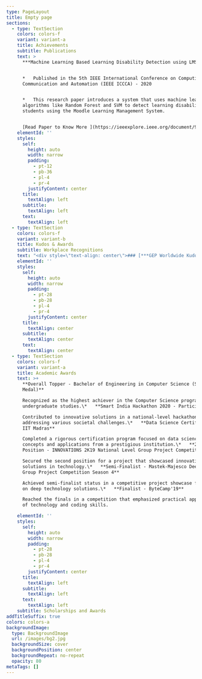```yaml
---
type: PageLayout
title: Empty page
sections:
  - type: TextSection
    colors: colors-f
    variant: variant-a
    title: Achievements
    subtitle: Publications
    text: >
      ***Machine Learning Based Learning Disability Detection using LMS***


      *   Published in the 5th IEEE International Conference on Computing,
      Communication and Automation (IEEE ICCCA) - 2020


      *   This research paper introduces a system that uses machine learning
      algorithms like Random Forest and SVM to detect learning disabilities in
      students using the Moodle Learning Management System.


      [Read Paper to Know More ](https://ieeexplore.ieee.org/document/9250761)
    elementId: ''
    styles:
      self:
        height: auto
        width: narrow
        padding:
          - pt-12
          - pb-36
          - pl-4
          - pr-4
        justifyContent: center
      title:
        textAlign: left
      subtitle:
        textAlign: left
      text:
        textAlign: left
  - type: TextSection
    colors: colors-f
    variant: variant-b
    title: Kudos & Awards
    subtitle: Workplace Recognitions
    text: "<div style=\"text-align: center\">### [***GEP Worldwide Kudos Certificate***](https://drive.google.com/file/d/1l4D7GBBEo1iYGnFkbdIX6roWiTwsRED5/view)</div>\n\n<div style=\"text-align: left\">*   Awarded in August 2023 for successfully delivering client-critical enhancements, accelerating feature release timelines by 25%, and significantly improving overall team efficiency.</div>\n\n<div style=\"text-align: center\">### GEP\_Worldwide Client Onboarding Recognition</div>\n\n*   Recognized\_for\_leading client onboarding,\_ensuring a smooth transition, and enabling a successful go-live\_while\_supporting the\_TSO\_(Technical Support Operations)\_team.\n\n<div style=\"text-align: center\">### [GEP\_Worldwide Toastmasters](https://drive.google.com/file/d/1idj25S5iEJRXafDYTW_Xde9bAXkQkP-n/view?usp=sharing)</div>\n\n<div style=\"text-align: left\">*   Recognized as a grammarian for contributions to enhancing communication skills and promoting effective language use.</div>\n\n"
    elementId: ''
    styles:
      self:
        height: auto
        width: narrow
        padding:
          - pt-28
          - pb-28
          - pl-4
          - pr-4
        justifyContent: center
      title:
        textAlign: center
      subtitle:
        textAlign: center
      text:
        textAlign: center
  - type: TextSection
    colors: colors-f
    variant: variant-a
    title: Academic Awards
    text: >+
      **Overall Topper - Bachelor of Engineering in Computer Science (Silver
      Medal)**

      Recognized as the highest achiever in the Computer Science program during
      undergraduate studies.\*   **Smart India Hackathon 2020 - Participant**

      Contributed to innovative solutions in a national-level hackathon aimed at
      addressing various societal challenges.\*   **Data Science Certification -
      IIT Madras**

      Completed a rigorous certification program focused on data science
      concepts and applications from a prestigious institution.\*   **2nd
      Position - INNOVATIONS 2K19 National Level Group Project Competition**

      Secured the second position for a project that showcased innovative
      solutions in technology.\*   **Semi-Finalist - Mastek-Majesco Deep Blue
      Group Project Competition Season 4**

      Achieved semi-finalist status in a competitive project showcase focusing
      on deep technology solutions.\*   **Finalist - ByteCamp'19**

      Reached the finals in a competition that emphasized practical applications
      of technology and coding skills.

    elementId: ''
    styles:
      self:
        height: auto
        width: narrow
        padding:
          - pt-28
          - pb-28
          - pl-4
          - pr-4
        justifyContent: center
      title:
        textAlign: left
      subtitle:
        textAlign: left
      text:
        textAlign: left
    subtitle: Scholarships and Awards
addTitleSuffix: true
colors: colors-a
backgroundImage:
  type: BackgroundImage
  url: /images/bg2.jpg
  backgroundSize: cover
  backgroundPosition: center
  backgroundRepeat: no-repeat
  opacity: 80
metaTags: []
---
```

